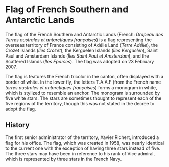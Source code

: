 # Flag of French Southern and Antarctic Lands

The flag of the French Southern and Antarctic Lands (French: *Drapeau des Terres australes et antarctiques françaises*) is a flag representing the overseas territory of France consisting of Adélie Land (*Terre Adélie*), the Crozet Islands (*Îles Crozet*), the Kerguelen Islands (*Îles Kerguelen*), Saint Paul and Amsterdam Islands (*Îles Saint Paul et Amsterdam*), and the Scattered Islands (*Îles Éparses*). The flag was adopted on 23 February 2007.

The flag is features the French tricolor in the canton, often displayed with a border of white. In the lower fly, the letters T.A.A.F (from the French name *terres australes et antarctiques françaises*) forms a monogram in white, which is stylized to resemble an anchor. The monogram is surrounded by five white stars. The stars are sometimes thought to represent each of the five regions of the territory, though this was not stated in the decree to adopt the flag.

## History

The first senior administrator of the territory, Xavier Richert, introduced a flag for his office. The flag, which was created in 1958, was nearly identical to the current one with the exception of having three stars instead of five. The three stars may have been in reference to his rank of Vice admiral, which is represented by three stars in the French Navy.
